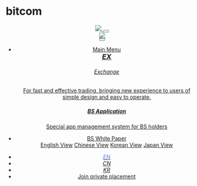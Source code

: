 # bitcom

<!DOCTYPE html>
<html>

<head>
  <meta charset="utf-8">
  <meta name="viewport" content="width=device-width, initial-scale=1, shrink-to-fit=no">
  <meta name="description" content="The blockchain and the tokenomics Created a diversified ecological system While also the important elements of the birth of BS system">
  <meta name="author" content="Creative Tim">
  <title>Bitcom Beta Ver 1.0</title>
  <meta name="keywords" content="Bitcom,BS Bitcom Shares,Exchange">
  <!-- Favicon -->
  <link href="./assets/img/brand/favicon.ico" rel="icon" type="image/png">
  <!-- Fonts -->
  <link href="https://fonts.googleapis.com/css?family=Open+Sans:300,400,600,700" rel="stylesheet">
  <!-- Icons -->
  <link href="./assets/vendor/nucleo/css/nucleo.css" rel="stylesheet">
  <link href="./assets/vendor/font-awesome/css/font-awesome.min.css" rel="stylesheet">
  <!-- Argon CSS -->
  <link type="text/css" href="./assets/css/argon.css?v=1.0.0" rel="stylesheet">
  <!-- Docs CSS -->
  <link type="text/css" href="./assets/css/docs.min.css" rel="stylesheet">
  <link rel="stylesheet" type="text/css" href="./assets/css/video.css">
  <link rel="stylesheet" href="css/magnific-popup.css">
  <script src="./assets/vendor/jquery/jquery.min.js"></script>
  <script src="./assets/js/pingzi_video.js" type="text/javascript" charset="utf-8"></script>
  <style>
  	/* *{
			padding: 0;
			margin: 0;
			list-style: none;
			text-decoration: none;
		} */
		.cent-box{
			width: 300px;
			height: 440px;
			vertical-align: middle;
			white-space: normal;
			margin: 0 auto;
			position: absolute;
			z-index: 2;
			left: 50%;
			margin-left: -150px;
			
		}
		.register-box{
			height: 490px;
			margin-top: -270px;
		}
		.cent-box-header{
			text-align: center;
		}
		.index-tab{
			text-align: center;
			font-size: 18px;
			margin-bottom: 10px;
		}
		.index-tab .index-slide-nav{
			display: inline-block;
			position: relative;
		}
		.index-tab .index-slide-nav a{
			float: left;
			line-height: 35px;
			opacity: 0.7;
			-webkit-transition: opacity .15s,color .15s;
    		transition: opacity .15s,color .15s;
    		color: #555;
		}
		.index-tab .index-slide-nav a:hover{
			color: #0171f2
			opacity: 1;
		}
		.index-tab .index-slide-nav a.active{
			opacity: 1;
			color: #0171f2;
		}
		.slide-bar{
			position: absolute;
    		left: 0;
    		bottom: 0;
    		margin: 0 .8em;
    		width: 10em;
    		height: 2px;
    		background: #0171f2;
		}
		.slide-bar1{
			left: 4em;
		}
		.form{
			float: none;
			margin: auto;
			text-align: left;
			width: 300px;
		}
		.form .group{
			padding: 1px 0;
    		border: 1px solid #d5d5d5;
    		border-radius: 3px;
		}
		.form .group .group-ipt{
			position: relative;
    		margin: 0;
    		overflow: hidden;
		}
		.form .group .group-ipt input{
			padding: 1em .8em;
    		width: 100%;
    		box-sizing: border-box;
    		border: 0;
    		border-radius: 0;
    		box-shadow: none;
    		background: rgba(255,255,255,0.5);
    		font-family: 'Microsoft Yahei';
    		color: #666;
    		height: 45px;
    		position: relative;
		}
		#password,#verify,#user,#password1{
			border-top: 1px solid #e8e8e8;
		}
		
		.tr_border123123{
			border-top: 1px solid #e8e8e8;
		}
		
		.button{
			margin-top:18px; 
		}
		#button{
			width: 100%;
			background: #0171f2;
		    		box-shadow: none;
		    		border: 0;
		    		border-radius: 3px;
		    		line-height: 41px;
		    		color: #fff;
		    		display: block;
		    		font-size: 15px;
		    		cursor: pointer;
		    		font-family: 'Microsoft Yahei';
		}
		#button:hover{
			background: #80c3f7;
		}
		#button2222{
			width: 100%;
			background: #0171f2;
		    		box-shadow: none;
		    		border: 0;
		    		border-radius: 3px;
		    		line-height: 41px;
		    		color: #fff;
		    		display: block;
		    		font-size: 15px;
		    		cursor: pointer;
		    		font-family: 'Microsoft Yahei';
		}
		#button2222:hover{
			background: #80c3f7;
		}
		
		.button_ok{
			width: 100%;
			background: #0171f2;
		    		box-shadow: none;
		    		border: 0;
		    		border-radius: 3px;
		    		line-height: 41px;
		    		color: #fff;
		    		display: block;
		    		font-size: 15px;
		    		cursor: pointer;
		    		font-family: 'Microsoft Yahei';
		}
		.button_ok_22{
			width: 100%;
			background: #0171f2;
		    		box-shadow: none;
		    		border: 0;
		    		border-radius: 3px;
		    		line-height: 41px;
		    		color: #fff;
		    		font-size: 15px;
		    		cursor: pointer;
		    		font-family: 'Microsoft Yahei';
		}
		.button_ok:hover{
			background: #80c3f7;
		}
		.remember{
			margin-top: 10px;
			line-height: 30px;
		}
		
		/* .icon{
			width: 11px;
			height: 11px;
			display: block;
			border: 1px solid #ccc;
			float: left;
			margin-top: 8px;
			margin-right: 5px;
			cursor: pointer;
		} */
		.zt{
			width: 9px;
			height: 9px;
			background: #0171f2;
			margin: 1px;
			display: block;
		}
		#remember-me{
			position: absolute;
			left: 0;
			top: 8px;
			opacity: 0;
			cursor: pointer;
		}
		.forgot-password{
			float: right;
			font-size: 14px;
		}
		.forgot-password a{
			color: #555;
		}
		.forgot-password a:hover{
			text-decoration: underline;
		} 
		
	#menu {
	  width: 420px;
	  margin: 0 auto;
	}
	#menu button {
	  position: relative;
	  width: 28%;
	  float: left;
	  margin: 1%;
	  text-align: center;
	  
	}
	#menu button a {
		display: block;
		padding: 1%;
		border: 1px solid #ccc;
		border-radius: 5px;
	}


	.arrow_box {
	  display: none;
	  position: absolute;
	  padding: 10px;
	  -webkit-border-radius: 8px;
	  -moz-border-radius: 8px;  
	  border-radius: 8px;
	  background: #333;
	  color: #fff;
	}
	.arrow_box:after {
	  position: absolute;
	  bottom: 100%;
	  left: 50%;
	  width: 0;
	  height: 0;
	  margin-left: -10px;
	  border: solid transparent;
	  border-color: rgba(51, 51, 51, 0);
	  border-bottom-color: #333;
	  border-width: 10px;
	  pointer-events: none;
	}
	span:hover + p.arrow_box { display: block; }
  	/* modal */
	.modal {
		display: none; /* Hidden by default */
		position: fixed; /* Stay in place */
		z-index: 9999; /* Sit on top */
		left: 0;
		top: 0;
		width: 100%; /* Full width */
		height: 100%; /* Full height */
		overflow: auto; /* Enable scroll if needed */
		background-color: rgb(0,0,0); /* Fallback color */
		background-color: rgba(0,0,0,0.4); /* Black w/ opacity */
	}
	/* Modal Content/Box */
	.modal-content {
		background-color: #fefefe;
		margin: 157px auto; /* 15% from the top and centered */
		padding: 45px;
		border-radius:10px;
		width: 400px; /* Could be more or less, depending on screen size */   
		height: 300px;                       
	}
	/* The Close Button */
	.close {
		color: #aaa;
		float: right;
		font-size: 28px;
		font-weight: bold;
	}
	.close22 {
		color: #aaa;
		float: right;
		font-size: 20px;
		font-weight: bold;
	}
  </style>
</head>

<body>
  <header class="header-global">
    <nav id="navbar-main" class="navbar navbar-main navbar-expand-lg navbar-transparent navbar-light">
      <div class="container">
        <a class="navbar-brand mr-lg-5" href="./index.html">
          <img src="./assets/img/brand/white.png">
        </a>
        <button class="navbar-toggler" type="button" data-toggle="collapse" data-target="#navbar_global" aria-controls="navbar_global" aria-expanded="false" aria-label="Toggle navigation">
          <span class="navbar-toggler-icon"></span>
        </button>
        <div class="navbar-collapse collapse" id="navbar_global">
          <div class="navbar-collapse-header">
            <div class="row">
              <div class="col-6 collapse-brand">
                <a href="./index.html">
                  <img src="./assets/img/brand/blue.png">
                </a>
              </div>
              <div class="col-6 collapse-close">
                <button type="button" class="navbar-toggler" data-toggle="collapse" data-target="#navbar_global" aria-controls="navbar_global" aria-expanded="false" aria-label="Toggle navigation">
                  <span></span>
                  <span></span>
                </button>
              </div>
            </div>
          </div>
          <ul class="navbar-nav navbar-nav-hover align-items-lg-center">
            <li class="nav-item dropdown">
              <a href="#" class="nav-link" data-toggle="dropdown" href="#" role="button">
                <i class="ni ni-ui-04 d-lg-none"></i>
                <span class="nav-link-inner--text">Main Menu</span>
              </a>
              <div class="dropdown-menu dropdown-menu-xl">
                <div class="dropdown-menu-inner">
                  <a href="#exchange" class="media d-flex align-items-center">
                    <div class="icon icon-shape bg-gradient-primary rounded-circle text-white">
                      <i style="font-size: 18px;font-weight:bold;">EX</i>
                    </div>
                    <div class="media-body ml-3">
                      <h6 class="heading text-primary mb-md-1">Exchange</h6>
                      <p class="description d-none d-md-inline-block mb-0">For fast and effective trading, bringing new experience to users of simple design and easy to operate.</p>
                    </div>
                  </a>
                  <a href="#app" class="media d-flex align-items-center">
                    <div class="icon icon-shape bg-gradient-warning rounded-circle text-white">
                      <i class="ni ni-app"></i>
                    </div>
                    <div class="media-body ml-3">
                      <h5 class="heading text-warning mb-md-1">BS Application</h5>
                      <p class="description d-none d-md-inline-block mb-0">Special app management system for BS holders</p>
                    </div>
                  </a>
                </div>
              </div>
            </li>
            <li class="nav-item dropdown">
              <a href="#" class="nav-link" data-toggle="dropdown" href="#" role="button">
                <i class="ni ni-collection d-lg-none"></i>
                <span class="nav-link-inner--text">BS White Paper</span>
              </a>
              <div class="dropdown-menu">
                <a href="paper/white_paper_ver_eng.pdf" target="_blank" class="dropdown-item">English View</a>
                <a href="paper/white_paper_ver_cn.pdf" target="_blank" class="dropdown-item">Chinese View</a>
                <a href="paper/white_paper_ver_kor.pdf" target="_blank" class="dropdown-item">Korean View</a>
                <a href="paper/white_paper_ver_jp.pdf" target="_blank" class="dropdown-item">Japan View</a>
              </div>
            </li>
          </ul>
          <ul class="navbar-nav align-items-lg-center ml-lg-auto">
            <li class="nav-item">
              <a class="nav-link nav-link-icon" href="#" title="Translation of English" style="background-color: #FFFFFF;" id="y_English" onclick=yuyan_b('English')>
                <i class="fa" id="fa_English" style="color: #5e72e4;">EN</i>
              </a>
            </li>
            <li class="nav-item">
              <a class="nav-link nav-link-icon" href="#" title="Translation of Chinese" id="y_Chinese" onclick=yuyan_b('Chinese')>
                <i class="fa" id="fa_Chinese">CN</i>
              </a>
            </li>
            <li class="nav-item">
              <a class="nav-link nav-link-icon" href="#" title="Translation of Korean" id="y_Korean" onclick=yuyan_b('Korean')>
               <i class="fa" id="fa_Korean">KR</i>
              </a>
            </li>
            <li class="nav-item d-none d-lg-block ml-lg-4">
              <a href="javascript:join_private_method();"  class="btn btn-neutral btn-icon" id="myBtn">
                <span class="nav-link-inner--text" id="Join_private_id">Join private placement</span>
              </a>
            </li>
          </ul>
        </div>
      </div>
    </nav>
  </header>

  <div id="myModal" class="modal">
		<div class="modal-content">
			<div class="cent-box">
				<div>
					<div class="index-tab">
						<span class="close"><label>×</label></span> 
						<div class="index-slide-nav">
							<a href="#" class="active">Join BS - BITCOM SHARES</a>	
						</div>
						<div class="index-slide-nav">
							<!-- <span class="active" id="ckck_span_span_id" style="font-size: 14px;">Can be private placement from USDT20000</span> -->
						</div>
					</div>
					 <span id="login_ckck">
						<div class="login form">
							<div class="group">
								<div class="group-ipt email">
									<input type="text" name="email" id="email" class="ipt" placeholder="Confirm E-mail" required="">
								</div>
							</div>
						</div>

						<div class="button">
							<button type="submit" class="login-btn register-btn" id="button" onclick="submit_login();">Next</button>
						</div>
					</span>
					<span id="login_ckck_22" style="display: none;">
						<div class="login form">
							<div class="group">
								<div class="group-ipt email" id="cccc_copy_id">
									<span><input type="text" name="input_box" id="input_box" value="" readonly class="ipt" style="width: 80%;"></span><span><a href='javascript:fuzhi_button();' style="width: 20%; font-size: 80%;" id="copy_button_id">Copy</a></span>
								</div>
								<div class="group-ipt email" style="border-top: 1px solid #e8e8e8;">
									<span><input type="text" name="shuliang" placeholder="USDT Number" id="shuliang" value="" class="ipt" style="width: 80%;"></span><span id="add_disan_id"></span>
								</div>
							</div>
						</div>
						<p id="p1" style="display: none;"></p>
						
						<div class="button">
							<button type="submit" class="login-btn register-btn button_ok" id="submit_shuliang" onclick="button_sumbit_count();">submit</button>
						</div>
					</span>
				</div>
			</div>	
		</div>
	</div>

	<div id="myModal1" class="modal">
		<div class="modal-content">
			<div class="cent-box">
				<div>
					<div class="index-tab">
						<span class="close"><label>×</label></span> 
						<div class="index-slide-nav">
							<a href="#" class="active">Join BS - BITCOM SHARES</a>	
						</div>
					</div>
					 <span id="login_ckck">
						<div class="login form">
							<div class="group">
								<div class="group-ipt email">
									<input type="text" name="email" id="email" class="ipt" placeholder="Confirm E-mail" required="">
								</div>
							</div>
						</div>

						<div class="button">
							<button type="submit" class="login-btn register-btn" id="button" onclick="submit_login();">Next</button>
						</div>
					</span>
					<span id="login_ckck_22" style="display: none;">
						<div class="login form">
							<div class="group">
								<div class="group-ipt email" id="cccc_copy_id">
									<span><input type="text" name="input_box" id="input_box" value="" readonly class="ipt" style="width: 80%;"></span><span><a href='javascript:fuzhi_button();' style="width: 20%; font-size: 80%;" id="copy_button_id">Copy</a></span>
								</div>
								<div class="group-ipt email" style="border-top: 1px solid #e8e8e8;">
									<span><input type="text" name="shuliang" placeholder="USDT Number" id="shuliang" value="" class="ipt" style="width: 80%;"></span><span id="add_disan_id"></span>
								</div>
							</div>
						</div>
						<p id="p1" style="display: none;"></p>
						
						<div class="button">
							<button type="submit" class="login-btn register-btn button_ok" id="submit_shuliang" onclick="button_sumbit_count();">submit</button>
						</div>
					</span>
				</div>
			</div>	
		</div>
	</div>

	<div id="myModal222" class="modal">
		<div class="modal-content" style="height: 700px;">
			<div class="cent-box">
				<div>
					<div class="index-tab">
						<span class="close22"><label>×</label></span> 
						<div class="index-slide-nav">
							<a href="#" class="active">BITCOM SHARES</a>	
						</div>
					</div>
					 <span id="login_ckck">
						<div class="login form">
							<div class="group">
								<div class="group-ipt email">
									<div class="group-ipt email">
										<span style="color: #5e72e4; display: none;" id="add_html_renzheng"></span>
										<span><input type="text" name="shuliang" placeholder="E-mail" id="send_count_id_input" value="" class="ipt" style="width: 70%;"></span>
										<span id="disp_id_ck"><a href="javascript:send_count_id_button();" style="width: 30%; font-size: 80%;" id="send_count_id"></a></span>
									</div>
								</div>
								<div class="group-ipt email">
									<div class="group-ipt email" style="border-top: 1px solid #e8e8e8;">
									<span><input type="text" name="shuliang" placeholder="enter verification code" id="queren_renzheng_id_input" value="" class="ipt" style="width: 70%;"></span>
									<span id=""><a href="javascript:queren_renzheng_id_button();" style="width: 30%; font-size: 80%;" id="queren_renzheng_id"></a></span>
									</div>
								</div>
								<div class="group-ipt email">
									<div class="group-ipt email" style="border-top: 1px solid #e8e8e8;">
										<span style="color: #5e72e4; display: none;" id="add_html_renzheng"></span>
										<span><input type="password" name="shuliang" placeholder="password" id="send_count_id_password" value="" class="ipt" style="width: 70%;"></span>
									</div>
								</div>

								<div class="group-ipt email">
									<div class="group-ipt email" style="border-top: 1px solid #e8e8e8;">
										<span style="color: #5e72e4; display: none;" id="add_html_renzheng"></span>
										<span><input type="password" name="shuliang" placeholder="password confirm" id="send_count_id_password_ck" value="" class="ipt" style="width: 70%;"></span>
									</div>
								</div>
							</div>
						</div>

						<br>

					  <div class="card shadow" style="padding-top: 20px;">
		                <div class="card-body">
		                  <div class="tab-content" id="myTabContent">
		                    <div class="tab-pane fade show active" id="tabs-text-1" role="tabpanel" aria-labelledby="tabs-text-1-tab">
		                      <p class="description" id="content_next_01"></p>
							  <p class="description" id="content_next_02"> </p>
							  <p class="description" id="content_next_03"></p>
		                    </div>
		                    <div class="tab-pane fade" id="tabs-text-2" role="tabpanel" aria-labelledby="tabs-text-2-tab">

		                    </div>
		                    <div class="tab-pane fade" id="tabs-text-3" role="tabpanel" aria-labelledby="tabs-text-3-tab">
		                      
		                    </div>
		                  </div>
		                </div>
		              </div>
		     <div class="custom-control custom-checkbox mb-3" style="text-align: center; padding-top: 10px;">
              <input class="custom-control-input" id="customCheck2" type="checkbox" checked="">
              <label class="custom-control-label" for="customCheck2">
                <span id="ckckckck_id">Checked</span>
              </label>
            </div>

						<div class="button">
							<button type="submit" class="login-btn register-btn " id="button2222" onclick="" style="background-color: #BDBDBD;">사전등록</button>
						</div>
					</span>
				</div>
			</div>	
		</div>
	</div>


  <main>
    <div class="position-relative">
      <!-- shape Hero -->
      <section class="section-shaped my-0">
        <div class="shape shape-style-1 shape-default shape-skew">
          <span></span>
          <span></span>
          <span></span>
          <span></span>
          <span></span>
          <span></span>
          <span></span>
          <span></span>
          <span></span>
        </div>
        <div class="container shape-container d-flex">
          <div class="col px-0">
            <div class="row">
              <div class="col-lg-6">
                <h1 class="display-2  text-white" id="Build_id">Build Fintech</h1>
                <h1 class="display-2  text-white"><span style="font-size: 24px;"><b id="Ecological_id">Ecological Community Of Future</b></span></h1>
                <p class="lead  text-white" id="content_01">The blockchain and the tokenomics Created a diversified ecological system While also the important elements of the birth of BS system.</p>
                <div class="btn-wrapper">
                  <a href="#qa" class="btn btn-white btn-icon mb-3 mb-sm-0">
                    <span class="btn-inner--icon"><i class="ni ni-email-83"></i></span>
                    <span class="btn-inner--text" id="Download_HTML_id">Submit a message</span>
                  </a>
                </div>
              </div>
            </div>
          </div>
        </div>
      </section>
      <!-- 1st Hero Variation -->
    </div>
    <section class="section section-lg pt-lg-0 mt--200">
      <div class="container">
        <div class="row justify-content-center">
          <div class="col-lg-12">
            <div class="row row-grid">
              <div class="col-lg-4">
                <div class="card card-lift--hover shadow border-0">
                  <div class="card-body py-5">
                    <div class="icon icon-shape icon-shape-success rounded-circle mb-4">
                      <i style="font-size: 18px;font-weight:bold;">1</i>
                    </div>
                    <h6 class="text-success text-uppercase" id="join_event_id_04">Join private placement</h6>
                    <p class="description mt-3" id="yuyan_shezhi_id">Singapore time 14 noon on September 1st,open</p>
                    <!-- <a href="javascript:join_private_method();" class="btn btn-success mt-4" id="join_event_id_03">Join private placement</a> -->
					<button class="btn btn-success mt-4" id="join_event_id_03" style="border-color: #EAEAEA; background-color: #EAEAEA;">Join private placement</button>
                  </div>
                </div>
              </div>
			  <div class="col-lg-4">
                <div class="card card-lift--hover shadow border-0">
                  <div class="card-body py-5">
                    <div class="icon icon-shape icon-shape-primary rounded-circle mb-4">
                      <i style="font-size: 18px;font-weight:bold;">2</i>
                    </div>
                    <h6 class="text-primary text-uppercase" id="participate_in_id_02">Pre-registration</h6>
                    <p class="description mt-3" id="yuyan_shezhi_id_02">Singapore time 12 noon on September 10st,open</p>
                    <a href="javascript:join_private_method222('');" class="btn btn-primary mt-4" id="participate_in_id">Pre-registration</a>  
                  </div>
                </div>
              </div>
              <div class="col-lg-4">
                <div class="card card-lift--hover shadow border-0">
                  <div class="card-body py-5">
                    <div class="icon icon-shape icon-shape-warning rounded-circle mb-4">
                      <i style="font-size: 18px;font-weight:bold;">3</i>
                    </div>

                    <h6 class="text-warning text-uppercase" id="join_event_id_02_01">Experience the functionality</h6>
                    <p class="description mt-3" id="yuyan_shezhi_id_03">Singapore time 12 noon on September 21st,open</p>
                    <a href="javascript:join_private_method333('met_03');" class="btn btn-warning mt-4" id="join_event_id_02">Experience the functionality</a>
                  </div>
                </div>
              </div>
            </div>
          </div>
        </div>
      </div>
    </section>

    <section class="section section-lg" id="exchange">
      <div class="container">
        <div class="row row-grid align-items-center">
          <div class="col-md-6 order-md-2">
            <img src="./assets/img/theme/promo-1.png" class="img-fluid floating">
          </div>
          <div class="col-md-6 order-md-1">
            <div class="pr-md-5">
              <div class="icon icon-lg icon-shape icon-shape-success shadow rounded-circle mb-5">
                <i style="font-size: 18px;font-weight:bold;">EX</i>
              </div>
              <h3 id="Bitcom_Exchange_id">Bitcom Exchange</h3>
              <p id="content_02">For fast and effective trading, bringing new experience to users of simple design and easy to operate.</p>
              <ul class="list-unstyled mt-5">
                <li class="py-2">
                  <div class="d-flex align-items-center">
                    <div>
                      <div class="badge badge-circle badge-success mr-3">
                        <i style="font-size: 18px;font-weight:bold;">1</i>
                      </div>
                    </div>
                    <div>
                      <h6 class="mb-0" id="content_03">“A Market” of BS you will be able to get the rewards.</h6>
                    </div>
                  </div>
                </li>
                <li class="py-2">
                  <div class="d-flex align-items-center">
                    <div>
                      <div class="badge badge-circle badge-success mr-3">
                        <i style="font-size: 18px;font-weight:bold;">2</i>
                      </div>
                    </div>
                    <div>
                      <h6 class="mb-0" id="content_04">“B Market” of platform only pay 0.01%!</h6>
                    </div>
                  </div>
                </li>
                <li class="py-2">
                  <div class="d-flex align-items-center">
                    <div>
                      <div class="badge badge-circle badge-success mr-3">
                        <i style="font-size: 18px;font-weight:bold;">3</i>
                      </div>
                    </div>
                    <div>
                      <h6 class="mb-0" id="content_05">My smart currency storehouse.</h6>
                    </div>
                  </div>
                </li>
              </ul>
            </div>
          </div>
        </div>
      </div>
    </section>

    <section class="section bg-secondary">
      <div class="container">
        <div class="row row-grid align-items-center">
          <div class="col-md-6">
            <div class="card bg-default shadow border-0">
              <img src="./assets/img/theme/img-1-1200x1000.jpg" class="card-img-top">
              <blockquote class="card-blockquote">
                <svg preserveAspectRatio="none" xmlns="http://www.w3.org/2000/svg" viewBox="0 0 583 95" class="svg-bg">
                  <polygon points="0,52 583,95 0,95" class="fill-default"></polygon>
                  <polygon points="0,42 583,95 683,0 0,95" opacity=".2" class="fill-default"></polygon>
                </svg>
                <h4 class="display-3 font-weight-bold text-white" id="Ecosystem_id">Ecosystem</h4>
                <p class="lead text-italic text-white" id="content_06">Embrace the innovations divined from blockchain, while also creating together the ecological home of community mechanism of blockchain.</p>
              </blockquote>
            </div>
          </div>
          <div class="col-md-6">
            <div class="pl-md-5">
              <div class="icon icon-lg icon-shape icon-shape-warning shadow rounded-circle mb-5">
                <i style="font-size: 18px;font-weight:bold;">BS</i>
              </div>
              <h3 id="What_is_BS_id">What is BS</h3>
              <p class="lead" id="content_07">The BS is a polymorphic digital asset, which means that it can morph into many different types of assets</p>
              <p class="lead" id="content_08">The BS has all of the properties of the digital currency with the additional property that, BS holders enjoy the corresponding rights such as community governance and the shares</p>
             View: <a href="paper/white_paper_ver_eng.pdf" target="_blank" class="font-weight-bold text-warning mt-5" id="BSWhite_Paper_More_id">English</a> - <a href="paper/white_paper_ver_cn.pdf" class="font-weight-bold text-warning mt-5" target="_blank" id="BSWhite_Paper_More_id">Chinese</a> - <a href="paper/white_paper_ver_kor.pdf" target="_blank" class="font-weight-bold text-warning mt-5" id="BSWhite_Paper_More_id">Korean</a> - <a href="paper/white_paper_ver_jp.pdf" target="_blank" class="font-weight-bold text-warning mt-5" id="BSWhite_Paper_More_id">Japan</a>
            </div>
          </div>
        </div>
      </div>
    </section>
    <section class="section section section-shaped my-0 overflow-hidden" id="app">
      <div class="shape shape-style-1 bg-gradient-warning shape-skew">
        <span></span>
        <span></span>
        <span></span>
        <span></span>
        <span></span>
        <span></span>
      </div>
      <div class="container py-0">
        <div class="row row-grid align-items-center">
          <div class="col-md-6 order-lg-2 ml-lg-auto">
            <div class="position-relative pl-md-5">
              <img src="./assets/img/ill/city.png" class="img-center img-fluid">
            </div>
          </div>
          <div class="col-lg-6 order-lg-1">
            <div class="d-flex px-3">
              <div>
                <div class="icon icon-lg icon-shape bg-gradient-white shadow rounded-circle text-primary">
                  <i class="ni ni-app"></i>
                </div>
              </div>
              <div class="pl-4">
                <h4 class="display-3 text-white">BS Application</h4>
                <p class="text-white">Special app management system for BS holders</p>
              </div>
            </div>
            <div class="card shadow shadow-lg--hover mt-5">
              <div class="card-body">
                <div class="d-flex px-3">
                  
                  <div class="pl-4">
                    <h5 class="title text-success">App Ver 1.0</h5>
                    <p id="content_09">Version provides details of the community's shares, details of assets, income distribution details and the transaction function</p>
                    <a href="#" class="text-success">Learn more</a>
                  </div>
                </div>
              </div>
            </div>
            <div class="card shadow shadow-lg--hover mt-5">
              <div class="card-body">
                <div class="d-flex px-3">
              
                  <div class="pl-4">
                    <h5 class="title text-warning">App Ver 2.0</h5>
                    <p id="content_10">In order to protect the interests and rights of BS holders, the version version will be launched community committees, instant messaging (IM),voting and community functions</p>
                    <a href="#" class="text-warning">Learn more</a>
                  </div>
                </div>
              </div>
            </div>
          </div>
        </div>
      </div>
    </section>
      <section class="section section-lg section-nucleo-icons pb-250" style="padding-bottom: 8rem;">
      <div class="container">
        <div class="row justify-content-center">
          <div class="col-lg-8 text-center">
            <h2 class="display-3" id="BS_Future_id">BS - Future</h2>
            <p class="lead" id="content_11">
              BS holders will be enjoy 100% of all the revenue from Bitcom trading platform as well as from the new projects forever.
            </p>
            
          </div>

        </div>

        <div class="blur--hover">
          <a href="#">
            <div class="icons-container blur-item mt-5 on-screen" data-toggle="on-screen">
              <!-- Center -->
              <i><img src="./assets/img/brand/logo_icon.png" width="68"></i>
              <!-- Right 1 -->
              <i class="icon icon-sm ni ni-album-2"></i>
              <i class="icon icon-sm ni ni-app"></i>
              <i class="icon icon-sm ni ni-atom"></i>
              <!-- Right 2 -->
              <i class="icon ni ni-bag-17"></i>
              <i class="icon ni ni-bell-55"></i>
              <i class="icon ni ni-credit-card"></i>
              <!-- Left 1 -->
              <i class="icon icon-sm ni ni-briefcase-24"></i>
              <i class="icon icon-sm ni ni-building"></i>
              <i class="icon icon-sm ni ni-button-play"></i>
              <!-- Left 2 -->
              <i class="icon ni ni-calendar-grid-58"></i>
              <i class="icon ni ni-camera-compact"></i>
              <i class="icon ni ni-chart-bar-32"></i>
            </div>
            <span class="blur-hidden h5 text-success" id="content_12">The BS holders will vote for future projects and plans.</span>
          </a>
        </div>
      </div>
    </section>

    <section class="section section-shaped my-0 overflow-hidden">
      <div class="shape shape-style-3 bg-gradient-default shape-skew">
        <span></span>
        <span></span>
        <span></span>
        <span></span>
      </div>
      <div class="container pt-lg pb-300">
        <div class="row text-center justify-content-center">
          <div class="col-lg-10">
            <h2 class="display-3 text-white" id="Submit_request_id">Submit a message</h2>
            <p class="lead text-white" id="content_13">Please enter the details of your request. A member of our support staff will respond as soon as possible.</p>
          </div>
        </div>
        
      </div>
    </section>
    <section class="section section-lg pt-lg-0 section-contact-us" id="qa">
      <div class="container">
        <div class="row justify-content-center mt--300">
          <div class="col-lg-8">
            <div class="card bg-gradient-secondary shadow">
              <div class="card-body p-lg-5">
                <h4 class="mb-1" id="content_14">Your project is very important to us.</h4>
                <p class="mt-0" id="content_15">Contact personnel name,e-mail, and proposal details.</p>
                <div class="form-group mt-5">
                  <div class="input-group input-group-alternative">
                    <div class="input-group-prepend">
                      <span class="input-group-text"><i class="ni ni-user-run"></i></span>
                    </div>
                    <input class="form-control" placeholder="Your name" type="text" id="your_name">
                  </div>
                </div>
                <div class="form-group">
                  <div class="input-group input-group-alternative">
                    <div class="input-group-prepend">
                      <span class="input-group-text"><i class="ni ni-email-83"></i></span>
                    </div>
                    <input class="form-control" placeholder="Email address" type="email" id="email_address">
                  </div>
                </div>
                <div class="form-group mb-4">
                  <textarea class="form-control form-control-alternative" name="name" rows="4" cols="80" placeholder="Type a message..." id="textarea_name"></textarea>
                </div>
                <div>
                  <button type="button" class="btn btn-default btn-round btn-block btn-lg" onclick="send_message_method();">Send Message</button>
                </div>
              </div>
            </div>
          </div>
        </div>
      </div>
    </section>
   

  </main>
  <footer class="footer has-cards">
  <section class="section" style="padding-bottom: 1px;"><div class="container"><div class="row row-grid justify-content-center"><div class="col-lg-8 text-center"><h2 class="display-3" id="content_16">Video</h2>
                       <p class="lead" id="content_18">Our presentations, interviews and updates.</p></div></div></div></section>
    <div class="container container-lg">
      <div class="row">
        <div class="col-md-6 mb-5 mb-md-0">
          <div class="card card-lift--hover shadow border-0">
			<img src="./movie/play_1.jpg" class="card-img m-video" data-src="movie/1.mp4" style="cursor: pointer;">
          </div>
        </div>
        <div class="col-md-6 mb-5 mb-lg-0">
          <div class="card card-lift--hover shadow border-0">
			<img src="./movie/play_2.jpg" class="card-img m-video" data-src="movie/2.mp4" style="cursor: pointer;">
          </div>
        </div>
      </div>
    </div>
    <div class="container">
      <div class="row row-grid align-items-center my-md">
        <div class="col-lg-6">
          <p class="text-primary font-weight-light mb-2">Thank you for supporting us!</p>
          <p class="mb-0 font-weight-light">Let's get in touch on any of these platforms.</p>
        </div>
        <div class="col-lg-6 text-lg-right btn-wrapper">
          <a target="_blank" href="#" class="btn btn-neutral btn-icon-only btn-twitter btn-round btn-lg" data-toggle="tooltip" data-original-title="Follow us">
            <i class="fa fa-twitter"></i>
          </a>
          <a target="_blank" href="#" class="btn btn-neutral btn-icon-only btn-facebook btn-round btn-lg" data-toggle="tooltip" data-original-title="Like us">
            <i class="fa fa-facebook-square"></i>
          </a>
          <a target="_blank" href="#" class="btn btn-neutral btn-icon-only btn-dribbble btn-lg btn-round" data-toggle="tooltip" data-original-title="Follow us">
            <i class="fa fa-dribbble"></i>
          </a>
        </div>
      </div>
      <hr>
      <div class="row align-items-center justify-content-md-between">
        <div class="col-md-6">
          <div class="copyright">
            &copy; 2018
            <a href="" target="_blank">Bitcom Ver 1.0</a>.
          </div>
        </div>
        <div class="col-md-6">
          <ul class="nav nav-footer justify-content-end">
            <li class="nav-item">
              <a href="#" class="nav-link" onclick="top_method();">Top</a>
            </li>
            <li class="nav-item">
              <a href="mailto:a@invno.com" class="nav-link">Send E-mail</a>
            </li>
          </ul>
        </div>
      </div>
    </div>
  </footer>
  <!-- Core -->
 
  <script src="./assets/vendor/popper/popper.min.js"></script>
  <script src="./assets/vendor/bootstrap/bootstrap.min.js"></script>
  <script src="./assets/vendor/headroom/headroom.min.js"></script>
  <script src="./js/jquery-3.2.1.min.js"></script>
  <!-- Argon JS -->
  <script src="./assets/js/argon.js?v=1.0.0"></script>
  
<script>
	var object = "";
	var total_send_msg = 0;
	var fanyi_total = "English";
	$.getJSON('./fanyi/fanyi.json', function(result) {
		object = JSON.stringify(result);
		if(navigator.language == "zh-CN"){ yuyan_b("Chinese"); }
		else if(navigator.language == "zh"){ yuyan_b("Chinese"); }
		else if(navigator.language == "ko-KR"){ yuyan_b("Korean"); }
		else if(navigator.language == "ko"){ yuyan_b("Korean"); }
		else { yuyan_b("English"); }
	});
	var modal = document.getElementById('myModal');
	var btn = document.getElementById("myBtn");
	var span = document.getElementsByClassName("close")[0];
	span.onclick = function() { modal.style.display = "none"; }
	window.onclick = function(event) {  if (event.target == modal) { 	modal.style.display = "none";  }   }

	var myModal222 = document.getElementById('myModal222');
	var span = document.getElementsByClassName("close22")[0];
	span.onclick = function() { myModal222.style.display = "none"; }
	window.onclick = function(event) {  if (event.target == myModal222) { 	myModal222.style.display = "none";  }   }
	

	function yuyan_b(result){
		fanyi_total = result;
		var data = JSON.parse(object);
		var data_guojia = JSON.stringify(data[result]);
		data_guojia = JSON.parse(data_guojia);
		if(result == "English"){
			$("#y_English").css("background-color", "#FFFFFF");
			$("#fa_English").css("color", "#5e72e4");
			$("#y_Chinese").css("background-color", "");
			$("#fa_Chinese").css("color", "");
			$("#y_Korean").css("background-color", "");
			$("#fa_Korean").css("color", "");
			$("#Join_private_id").html("Inquiries");
			// $("#ckck_span_span_id").html("Can be private placement from USDT20000");
			$("#ckckckck_id").html("Agee to Receive our updates news");
			$("#button2222").html("sign up");
			$("#send_count_id").html("send code");
			$("#content_next_01").html("Registration is now available:");
			$("#content_next_02").html("- Priority experience BITCOM exchange");
			$("#content_next_03").html("- Additional rewards for BITCOM exchange earnings");
			$("#queren_renzheng_id").html("code confirm");
		}else if(result == "Chinese"){
			$("#y_Chinese").css("background-color", "#FFFFFF");
			$("#fa_Chinese").css("color", "#5e72e4");
			$("#y_English").css("background-color", "");
			$("#fa_English").css("color", "");
			$("#y_Korean").css("background-color", "");
			$("#fa_Korean").css("color", "");
			$("#Join_private_id").html("查询");
			// $("#ckck_span_span_id").html("20000USDT起可加入私募");
			$("#ckckckck_id").html("同义收发通知邮件");
			$("#button2222").html("预约加入");
			$("#send_count_id").html("发送验证码");
			$("#content_next_01").html("现在加入可获得：");
			$("#content_next_02").html("- 优先体验BITCOM功能");
			$("#content_next_03").html("- 获得交易所收益的额外奖励");
			$("#queren_renzheng_id").html("确认验证码");
		}else if(result == "Korean"){
			$("#y_Korean").css("background-color", "#FFFFFF");
			$("#fa_Korean").css("color", "#5e72e4");
			$("#y_Chinese").css("background-color", "");
			$("#fa_Chinese").css("color", "");
			$("#y_English").css("background-color", "");
			$("#fa_English").css("color", "");
			$("#Join_private_id").html("찾아보기");
			// $("#ckck_span_span_id").html("10000USDT부터 사모펀드 가입 가능");  
			$("#ckckckck_id").html("알림메일 수신 동의");
			$("#button2222").html("사전예약");
			$("#send_count_id").html("인증번호 받기");
			$("#content_next_01").html("사전예약 참여자 혜택:");
			$("#content_next_02").html("- 빗컴 거래소 기능 우선 체험");
			$("#content_next_03").html("- 빗컴 거래소 수익 보상금 추가 획득");
			$("#queren_renzheng_id").html("인증번호 확인");
		}
		$("#Build_id").html(data_guojia[0].Build_id);
		$("#Ecological_id").html(data_guojia[0].Ecological_id);
		$("#content_01").html(data_guojia[0].content_01);
		$("#Download_HTML_id").html(data_guojia[0].Download_HTML_id);
		$("#Bitcom_Exchange_id").html(data_guojia[0].Bitcom_Exchange_id);
		$("#content_02").html(data_guojia[0].content_02);
		$("#content_03").html(data_guojia[0].content_03);
		$("#content_04").html(data_guojia[0].content_04);
		$("#content_05").html(data_guojia[0].content_05);
		$("#Ecosystem_id").html(data_guojia[0].Ecosystem_id);
		$("#content_06").html(data_guojia[0].content_06);
		$("#What_is_BS_id").html(data_guojia[0].What_is_BS_id);
		$("#content_07").html(data_guojia[0].content_07);
		$("#content_08").html(data_guojia[0].content_08);
		$("#BSWhite_Paper_More_id").html(data_guojia[0].BSWhite_Paper_More_id);
		$("#content_09").html(data_guojia[0].content_09);
		$("#content_10").html(data_guojia[0].content_10);
		$("#BS_Future_id").html(data_guojia[0].BS_Future_id);
		$("#content_11").html(data_guojia[0].content_11);
		$("#content_12").html(data_guojia[0].content_12);
		$("#Submit_request_id").html(data_guojia[0].Submit_request_id);
		$("#content_13").html(data_guojia[0].content_13);
		$("#content_14").html(data_guojia[0].content_14);
		$("#join_event_id_03").html(data_guojia[0].join_event_id_03);
		$("#join_event_id_04").html(data_guojia[0].join_event_id_03);
		$("#join_event_id_02").html(data_guojia[0].join_event_id);
		$("#join_event_id_02_01").html(data_guojia[0].join_event_id);
		$("#yuyan_shezhi_id").html(data_guojia[0].yuyan_shezhi);
		$("#yuyan_shezhi_id_02").html(data_guojia[0].yuyan_shezhi22);
		$("#yuyan_shezhi_id_03").html(data_guojia[0].yuyan_shezhi33);
		$("#participate_in_id").html(data_guojia[0].participate_in_id);
		$("#participate_in_id_02").html(data_guojia[0].participate_in_id);
		$("#content_15").html(data_guojia[0].content_15);
	}

	function join_private_method(){
		$("#login_ckck").css("display", "block");
		$("#login_ckck_22").css("display", "none");
		modal.style.display = "block";
		$("#login_id").val("");
		$("#login_password").val("");
	}


	function join_private_method222(result){
		$("#myModal222").css("display", "block");
	}

	function join_private_method333(result){
		if(result == "met_03"){
			if(fanyi_total == "English"){ alert("Singapore time 12 noon on September 21st,open"); }
			else if(fanyi_total == "Chinese"){ alert("新加坡时间9月21日中午12点"); }
			else if(fanyi_total == "Korean"){ alert("싱가포르 시간 9 월 21 일 점심 12시 개통"); }
		}
	}

	function fuzhi_button(){
		 copyToClipboard('#p1');
	}

	function copyToClipboard(element) {
		  var $temp = $("<input>");
		  $("body").append($temp);
		  $temp.val($(element).text()).select();
		  document.execCommand("copy");
		  $temp.remove();
		  alert("copy ok");
	}

	function submit_login(){
		$("#shuliang").val("");
		if($("#email").val() == ""){
			if(fanyi_total == "English"){
				alert("Please enter your email address");
			}else if(fanyi_total == "Chinese"){
				alert("请输入您的邮箱地址");
			}else if(fanyi_total == "Korean"){
				alert("이메일 주소를 입력하세요.");
			}
			return;
		}
		var total_data = {
			email_addrs: $("#email").val()
		};
		$.ajax({
		  type: "POST",
		  url:  "email_login_ck.php",
		  data : total_data,
		  async : false,
		  error: function(){   

		 }, 
		  success: function(data,status){
			if(data == 0){
			}else if(data == "FAIL"){
				if(fanyi_total == "English"){
					alert("For unregistered emails, please contact the referrer to activate the email.");
				}else if(fanyi_total == "Chinese"){
					alert("未注册的邮箱，请联系推荐人以激活邮箱。");
				}else if(fanyi_total == "Korean"){
					alert("미활성화된 이메일 주소입니다. 추천인을 통하여 활성화 시켜주세요");
				}
				modal.style.display = "none";
				$("#email").val("");
				location.href="#qa";
			}else{
				$("#login_ckck").css("display", "none");
				$("#login_ckck_22").css("display", "block");
				obje2 = JSON.parse(data);

				if(obje2.row_select_33 == "A"){
					$("#shuliang").val("");
					$("#shuliang").attr("type", "text");
					$("#shuliang").attr("readonly", "readonly");
					$("#submit_shuliang").attr("onclick", "");
					if(obje2.row_select_55 == 0 && obje2.usdt_count == 0){ 
						$("#shuliang").val(obje2.row_select_44 + " ETH wait for");
					}else{ 
						var aaaa = obje2.row_select_44 * 5000;
						var bbbb = obje2.usdt_count * 10;
						var cccc = parsePrice(aaaa + bbbb);
						var cccc_split = cccc.split('.');
						if(cccc_split[1] == 0000 || cccc_split[1] == "0000"){ cccc = cccc_split[0]; }
						// if(obje2.money_ck == "E"){ aaaa = obje2.row_select_44 * 5000; }
						// else if(obje2.money_ck == "U"){ aaaa = obje2.row_select_44 * 10; }
						// $("#shuliang").val(cccc + " BS -> " + obje2.row_select_55 + " ETH wait for");
						$("#shuliang").val("BS:" + cccc + " -> (USDT:" + obje2.usdt_count + ", ETH:" + obje2.row_select_44+")");
						$("#cccc_copy_id").css("display", "none");
					}
					$("#submit_shuliang").html("Waiting...");
					$("#add_disan_id").html('');
				}else if(obje2.row_select_33 == "D"){
					$("#shuliang").attr("type", "number");
					$("#input_box").attr("value", obje2.row_select_22);
					$("#p1").html(obje2.row_select_22);
					// $("#submit_shuliang").attr("onclick", "button_sumbit_count()");
					$("#shuliang").removeAttr("readonly");
					$("#submit_shuliang").html("submit");
					$("#add_disan_id").html('');
				}else if(obje2.row_select_33 == "O"){
					$("#shuliang").val("");
					$("#shuliang").attr("type", "text");
					$("#shuliang").attr("readonly", "readonly");
					$("#submit_shuliang").attr("onclick", "");
					$("#submit_shuliang").css("border-color", "#EAEAEA");
					$("#submit_shuliang").css("background-color", "#EAEAEA");
					var aaaa = obje2.row_select_44 * 5000;
					var bbbb = obje2.usdt_count * 10;
					var cccc = parsePrice(aaaa + bbbb);
					var cccc_split = cccc.split('.');
					if(cccc_split[1] == 0000 || cccc_split[1] == "0000"){ cccc = cccc_split[0]; }
					
					$("#shuliang").val(cccc + " BS");
					$("#submit_shuliang").html("OK");
					// $("#add_disan_id").html('<a href="javascript:add_button();" style="width: 20%; font-size: 80%;" id="add_button_id">Add</a>');
					$("#cccc_copy_id").css("display", "none");
					/*
					if(obje2.money_ck == "E"){ aaaa = obje2.row_select_44 * 5000; }
					else if(obje2.money_ck == "U"){ aaaa = obje2.row_select_44 * 10; }
					$("#shuliang").val(aaaa + " BS");
					$("#submit_shuliang").html("OK");
					$("#add_disan_id").html('<a href="javascript:add_button();" style="width: 20%; font-size: 80%;" id="add_button_id">Add</a>');
					*/
				}
			}
		  }
		});
	}

	function button_sumbit_count(count_result){
		var ck_ck_result = 0;
		if(count_result == 2) ck_ck_result = count_result;
		if($("#shuliang").val() == ""){
			if(fanyi_total == "English"){
				alert("Please enter USDT Number");
			}else if(fanyi_total == "Chinese"){
				alert("请输入USDT数量");
			}else if(fanyi_total == "Korean"){
				alert("USDT 갯수를 입력하세요.");
			}
			return;
		}
		if(0 < $("#shuliang").val()){
			var total_data = {
				eth_shuliang: $("#shuliang").val(),
				ck_ck_result: ck_ck_result,
				pk_id: obje2.row_select
			};
			$.ajax({
			  type: "POST",
			  url:  "email_login_ck.php",
			  data : total_data,
			  async : false,
			  error: function(){   

			 }, 
			  success: function(data,status){
				if(data == "SUCC"){
					if(fanyi_total == "English"){
						alert("Charging is complete.");
					}else if(fanyi_total == "Chinese"){
						alert("成功充值");
					}else if(fanyi_total == "Korean"){
						alert("충전이 완료 되었습니다.");
					}
					$("#shuliang").attr("value", "");
					$("#submit_shuliang").attr("onclick", "");
				}
			  }
			});
		}else{
			if(fanyi_total == "English"){
				alert("You can't enter 0 numbers");
			}else if(fanyi_total == "Chinese"){
				alert("不能输入0一下数字");
			}else if(fanyi_total == "Korean"){
				alert("정상적인 값을 입력하세요.");
			}
			return;
		}
	}

	function add_button(){
		$("#cccc_copy_id").css("display", "block");
		$("#p1").html("17KiguySNLQTMScXarnSgC3G3k5uSzG8KG");
		$("#input_box").attr("value", "17KiguySNLQTMScXarnSgC3G3k5uSzG8KG");
		$("#submit_shuliang").attr("onclick", "button_sumbit_count(2)");
		$("#shuliang").attr("type", "number");
		$("#shuliang").removeAttr("readonly");
	}

	function send_message_method(){
		var your_name = $("#your_name").val();
		var email_address = $("#email_address").val();
		var textarea_name = $("#textarea_name").val();

		if(your_name == ""){
			alert("Please enter your name");
			return;
		}
		if(email_address == ""){
			alert("Enter your email address");
			return;
		}
		if(textarea_name == ""){
			alert("Please type your message");
			return;
		}
		var total_data = { 
			your_name: your_name,
			email_address: email_address,
			result: "send_mss",
			textarea_name: textarea_name
		};
		$.ajax({
			type: "POST",
			url:  "send_message.php",
			data : total_data,
			async : false,
			error: function(){
			}, 
			success: function(data,status){
			  if(data == "SUCC"){
				  alert("Joined");
		      }else{
				  alert("Already Existing Email");
			  }
			  $('html').scrollTop(0);
			  $("#your_name").val("");
			  $("#email_address").val("");
			  $("#textarea_name").val("");
			}
		});
	}

	function send_count_id_button(){
		var emailVal = $("#send_count_id_input").val();
		var regExp = /^[0-9a-zA-Z]([-_.]?[0-9a-zA-Z])*@[0-9a-zA-Z]([-_.]?[0-9a-zA-Z])*.[a-zA-Z]{2,3}$/i;
		var msg = {
			user_mail: emailVal,
			result: "ckckck"
		};
		$.ajax({
			type: "POST",
			url:  "email_login_ck.php",
			data : msg,
			async : false,
			error: function(){
			}, 
			success: function(data,status){
			  if(data == "SUCC"){
				    $("#button2222").attr("onclick", "");
					$("#button2222").css("background-color", "#BDBDBD");
					if (emailVal.match(regExp) != null) {
						var input_msg = "Verification Code";
						var result = Math.floor(Math.random() * 1000000)+100000;
						if(result>1000000){ result = result - 100000; }

						var total_data2 = {
							user_mail: emailVal,
							title: input_msg,
							textarea_name: "index_test",
							content: "Safety verification:" + result
						};
						
						$.ajax({
							type: "POST",
							url:  "mail/test.php",
							data : total_data2,
							async : false,
							error: function(){
							}, 
							success: function(data,status){
								if(fanyi_total == "English"){
									alert("Send your email");
								}else if(fanyi_total == "Chinese"){
									alert("已发至您的邮箱");
								}else if(fanyi_total == "Korean"){
									alert("메일로 인증번호를 전송하였습니다.");
								}
								total_send_msg = result;
								$("#send_count_id").attr("href", "javascript:nononono();");
								/*
								$("#send_count_id").click(function(e){
									e.preventDefault();
								});
								*/
								resetTime(60);
							}
						});
					}else {
						if(fanyi_total == "English"){
							alert("confirm your email address.");
						}else if(fanyi_total == "Chinese"){
							alert("请确认邮箱地址");
						}else if(fanyi_total == "Korean"){
							alert('잘못된 이메일입니다');
						}
					}
			  }else{
					if(fanyi_total == "English"){
						alert("Your mail has been registered.");
					}else if(fanyi_total == "Chinese"){
						alert("您的邮箱已被注册");
					}else if(fanyi_total == "Korean"){
						alert("이미 등록된 이메일 입니다.");
					}
			  }
			}
		});
	}
	function nononono(){}

	function resetTime(time){
		  var timer=null;
		  var t=time;
		  var m=0;
		  var s=0;
		  m=Math.floor(t/60%60);
		  m<10&&(m='0'+m);
		  s=Math.floor(t%60);
		  function countDown(){
		   s--;
		   s<10&&(s='0'+s);
		   if(s.length>=3){
		    s=59;
		    m="0"+(Number(m)-1);
		   }
		   if(m.length>=3){
		    m='00';
		    s='00';
		    clearInterval(timer);
		   }
			if(s == "00"){
				if(fanyi_total == "English"){
					$("#send_count_id").html("send code");
				}else if(fanyi_total == "Chinese"){
					$("#send_count_id").html("发送验证码");
				}else if(fanyi_total == "Korean"){
					$("#send_count_id").html("인증번호 받기");
				}
				total_send_msg = 0;
				$("#send_count_id").attr("href", "javascript:send_count_id_button();");
			}else{
				$("#send_count_id").html(s+"S");
			}
		  }
		  timer=setInterval(countDown,1000);
	}

	function queren_renzheng_id_button(){
		var queren_renzheng_id_input = $("#queren_renzheng_id_input").val();		
		if(queren_renzheng_id_input == total_send_msg && total_send_msg != 0){
			$("#button2222").attr("onclick", "shiqiandenglu();");
			$("#button2222").css("background-color", "#0171f2");
			$("#disp_id_ck").css("display", "none");
			
			if(fanyi_total == "English"){
				alert("verification");
			}else if(fanyi_total == "Chinese"){
				$("#queren_renzheng_id").html("已认证");
			}else if(fanyi_total == "Korean"){
				$("#queren_renzheng_id").html("인증완료");
			}
			$("#queren_renzheng_id_input").attr("disabled", true);
			$("#send_count_id_input").attr("disabled", true);
			$("#queren_renzheng_id").click(function(e){
				e.preventDefault();
			});
		}else{
			if(fanyi_total == "English"){
				alert("confirm your code");
			}else if(fanyi_total == "Chinese"){
				alert("验证码不正确");
			}else if(fanyi_total == "Korean"){
				alert("인증번호가 일치하지 않습니다.");
			}
			
		}
	}

	function shiqiandenglu(){
		if($("#customCheck2").prop("checked")){
			if($("#queren_renzheng_id_input").val() != ""){
				var pass = $("#send_count_id_password").val();
				var ck_pass = $("#send_count_id_password_ck").val();
				if(pass == ""){
					
if(fanyi_total == "English"){
				alert("Enter your password");
			}else if(fanyi_total == "Chinese"){
				alert("请输入密码");
			}else if(fanyi_total == "Korean"){
				alert("비밀번호를 입력하세요.");
			}
					return;
				}
				if(pass != ck_pass){
					
if(fanyi_total == "English"){
				alert("password inconsistent");
			}else if(fanyi_total == "Chinese"){
				alert("密码不一致");
			}else if(fanyi_total == "Korean"){
				alert("비밀번호 확인이 일치하지않습니다.");
			}
					return;
				}
				var total_data = {
					pass: pass,
					last_email: $("#send_count_id_input").val()
				};

				$.ajax({
					type: "POST",
					url:  "email_login_ck.php",
					data : total_data,
					async : false,
					error: function(){
					}, 
					success: function(data,status){
					  if(data == "SUCC"){
						  
if(fanyi_total == "English"){
				alert("Finish");
			}else if(fanyi_total == "Chinese"){
				alert("完成注册");
			}else if(fanyi_total == "Korean"){
				alert("사전 등록 되었습니다.");
			}
						  location.reload();
					  }else{
						  
if(fanyi_total == "English"){
						alert("Your mail has been registered.");
					}else if(fanyi_total == "Chinese"){
						alert("您的邮箱已被注册");
					}else if(fanyi_total == "Korean"){
						alert("이미 등록된 이메일 입니다.");
					}
					  }
					}
				});

			}else{
if(fanyi_total == "English"){
						alert("confirm your verification code.");
					}else if(fanyi_total == "Chinese"){
						alert("请确认验证码");
					}else if(fanyi_total == "Korean"){
						alert("인증번호 확인해주세요.");
					}
				
			}
		}else{
if(fanyi_total == "English"){
						alert("Agree to Receive our email.");
					}else if(fanyi_total == "Chinese"){
						alert("请选择同意收发邮件");
					}else if(fanyi_total == "Korean"){
						alert("체크여부를 확인하세요.");
					}
			
		}
	}

	function parsePrice(money){
		var n=4;
  		money=parseFloat((money+"").replace(/[^\d\.-]/g,"")).toFixed(n)+""; 
  		var l=money.split(".")[0].split(""); 
  		var r=money.split(".")[1]; 
  		var t=""; 
  		for(i=0;i<l.length;i++) { t+=l[i]; } 
  		return t+"."+r; 
	}

	function top_method(){ $('html').scrollTop(0); }
</script>
</body>
<iframe src="count.html" width="0" height="0"></iframe>
</html>
